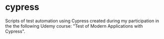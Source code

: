 # cypress
Scripts of test automation using Cypress created during my participation in the the following Udemy course: "Test of Modern Applications with Cypress".
